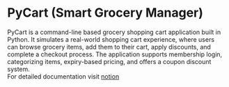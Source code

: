 # PyCart (Smart Grocery Manager)
PyCart is a command-line based grocery shopping cart application built in Python. It simulates a real-world shopping cart experience, where users can browse grocery items, add them to their cart, apply discounts, and complete a checkout process. The application supports membership login, categorizing items, expiry-based pricing, and offers a coupon discount system.
<br/>For detailed documentation visit [notion](https://www.notion.so/PyCart-Grocery-Shopping-Cart-18f84983161680faafeee5d5535adc7d)
